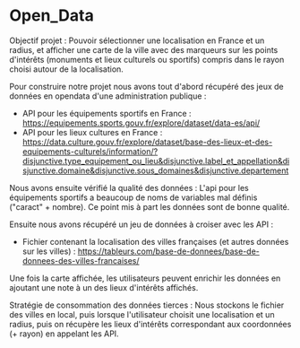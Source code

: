 # Open_Data

Objectif projet :
Pouvoir sélectionner une localisation en France et un radius, et afficher une carte de la ville avec des marqueurs sur les points d'intérêts 
(monuments et lieux culturels ou sportifs) compris dans le rayon choisi autour de la localisation.

Pour construire notre projet nous avons tout d'abord récupéré des jeux de données en opendata d'une administration publique :
- API pour les équipements sportifs en France : 
  https://equipements.sports.gouv.fr/explore/dataset/data-es/api/
- API pour les lieux cultures en France : 
  https://data.culture.gouv.fr/explore/dataset/base-des-lieux-et-des-equipements-culturels/information/?disjunctive.type_equipement_ou_lieu&disjunctive.label_et_appellation&disjunctive.domaine&disjunctive.sous_domaines&disjunctive.departement

Nous avons ensuite vérifié la qualité des données : 
L'api pour les équipements sportifs a beaucoup de noms de variables mal définis ("caract" + nombre).
Ce point mis à part les données sont de bonne qualité.

Ensuite nous avons récupéré un jeu de données à croiser avec les API :
- Fichier contenant la localisation des villes françaises (et autres données sur les villes) : 
https://tableurs.com/base-de-donnees/base-de-donnees-des-villes-francaises/


Une fois la carte affichée, les utilisateurs peuvent enrichir les données en ajoutant une note à un des lieux d'intérêts affichés.

Stratégie de consommation des données tierces :
Nous stockons le fichier des villes en local, puis lorsque l'utilisateur choisit une localisation et un radius, puis on récupère les lieux d'intérêts 
correspondant aux coordonnées (+ rayon) en appelant les API.
